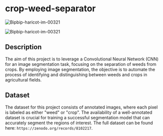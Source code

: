 # crop-weed-separator

<p align="center">
  
  ![Bipbip-haricot-im-00321](https://github.com/nicolazande/crop-weed-separator/assets/115359494/40e6fee4-db2f-443e-95c4-9c7c923d5a62)

  ![Bipbip-haricot-im-00321](https://github.com/nicolazande/crop-weed-separator/assets/115359494/5c73ceba-64b3-40d7-85ec-ea7231b16092)

</p>


## Description

The aim of this project is to leverage a Convolutional Neural Network (CNN) for an image segmentation task, focusing on the separation of weeds from crops. By employing image segmentation, the objective is to automate the process of identifying and distinguishing between weeds and crops in agricultural fields.

## Dataset

The dataset for this project consists of annotated images, where each pixel is labeled as either "weed" or "crop". The availability of a well-annotated dataset is crucial for training a successful segmentation model that can accurately segment the regions of interest. The full dataset can be found here: `https://zenodo.org/records/8102217`.


